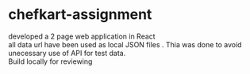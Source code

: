 # chefkart-assignment
developed a 2 page web application in React <br>
all data url have been used as local JSON files . Thia was done to avoid unecessary use of API for test data. <br>
Build locally for reviewing <br>
